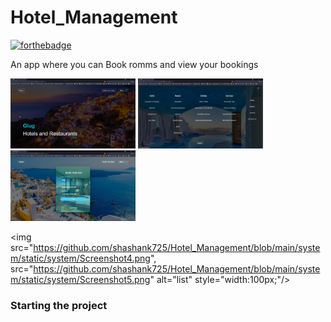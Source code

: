 # Hotel_Management

[![forthebadge](https://forthebadge.com/images/badges/made-with-python.svg)](https://forthebadge.com)

An app where you can Book romms and view your bookings

<img src="https://github.com/shashank725/Hotel_Management/blob/main/system/static/system/Screenshot1.png" alt="main" style="width:200px;"/>

<img src="https://github.com/shashank725/Hotel_Management/blob/main/system/static/system/Screenshot2.png" alt="menu" style="width:200px;"/>

<img src="https://github.com/shashank725/Hotel_Management/blob/main/system/static/system/Screenshot3.png" alt="book" style="width:200px;"/>

<img src="https://github.com/shashank725/Hotel_Management/blob/main/system/static/system/Screenshot4.png", src="https://github.com/shashank725/Hotel_Management/blob/main/system/static/system/Screenshot5.png" alt="list" style="width:100px;"/>

<h3>Starting the project</h3>


